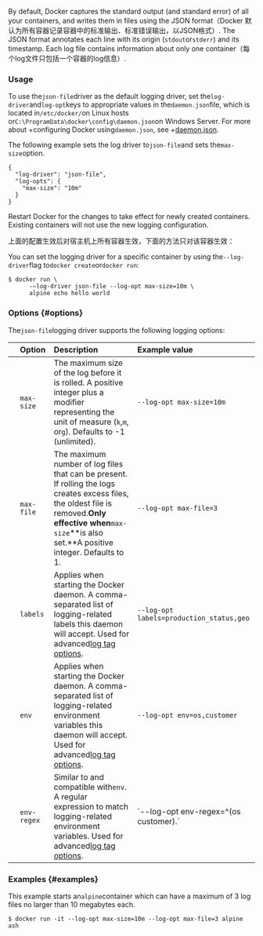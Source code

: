 By default, Docker captures the standard output \(and standard error\) of all your containers, and writes them in files using the JSON format（Docker 默认为所有容器记录容器中的标准输出、标准错误输出，以JSON格式）. The JSON format annotates each line with its origin \(`stdout`or`stderr`\) and its timestamp. Each log file contains information about only one container（每个log文件只包括一个容器的log信息）.

### Usage

To use the`json-file`driver as the default logging driver, set the`log-driver`and`log-opt`keys to appropriate values in the`daemon.json`file, which is located in`/etc/docker/`on Linux hosts or`C:\ProgramData\docker\config\daemon.json`on Windows Server. For more about +configuring Docker using`daemon.json`, see +[daemon.json](https://docs.docker.com/engine/reference/commandline/dockerd/#daemon-configuration-file).

The following example sets the log driver to`json-file`and sets the`max-size`option.

```
{
  "log-driver": "json-file",
  "log-opts": {
    "max-size": "10m"
  }
}
```

Restart Docker for the changes to take effect for newly created containers. Existing containers will not use the new logging configuration.

上面的配置生效后对宿主机上所有容器生效，下面的方法只对该容器生效：

You can set the logging driver for a specific container by using the`--log-driver`flag to`docker create`or`docker run`:

```
$ docker run \
      -–log-driver json-file --log-opt max-size=10m \
      alpine echo hello world
```

### Options {#options}

The`json-file`logging driver supports the following logging options:

|  | Option | Description | Example value |
| :--- | :--- | :--- | :--- |
|  | `max-size` | The maximum size of the log before it is rolled. A positive integer plus a modifier representing the unit of measure \(`k`,`m`, or`g`\). Defaults to -1 \(unlimited\). | `--log-opt max-size=10m` |
|  | `max-file` | The maximum number of log files that can be present. If rolling the logs creates excess files, the oldest file is removed.**Only effective when**`max-size`**is also set.**A positive integer. Defaults to 1. | `--log-opt max-file=3` |
|  | `labels` | Applies when starting the Docker daemon. A comma-separated list of logging-related labels this daemon will accept. Used for advanced[log tag options](https://docs.docker.com/engine/admin/logging/log_tags/). | `--log-opt labels=production_status,geo` |
|  | `env` | Applies when starting the Docker daemon. A comma-separated list of logging-related environment variables this daemon will accept. Used for advanced[log tag options](https://docs.docker.com/engine/admin/logging/log_tags/). | `--log-opt env=os,customer` |
|  |`env-regex` |Similar to and compatible with`env`. A regular expression to match logging-related environment variables. Used for advanced[log tag options](https://docs.docker.com/engine/admin/logging/log_tags/).  | \`--log-opt env-regex=^\(os customer\).\` |

### Examples {#examples}

This example starts an`alpine`container which can have a maximum of 3 log files no larger than 10 megabytes each.

```
$ docker run -it --log-opt max-size=10m --log-opt max-file=3 alpine ash
```



